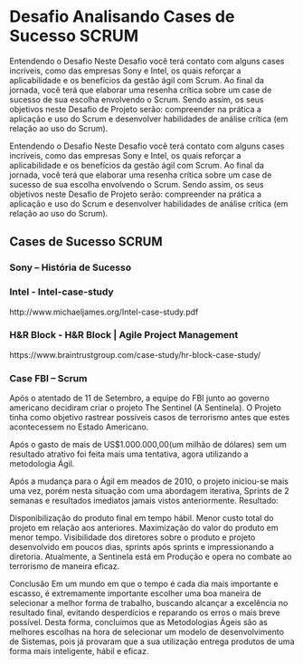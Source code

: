 <h1>Desafio Analisando Cases de Sucesso SCRUM</h1>

Entendendo o Desafio
Neste Desafio você terá contato com alguns cases incríveis, como das empresas Sony e Intel, os quais reforçar a aplicabilidade e os benefícios da gestão ágil com Scrum. Ao final da jornada, você terá que elaborar uma resenha crítica sobre um case de sucesso de sua escolha envolvendo o Scrum. Sendo assim, os seus objetivos neste Desafio de Projeto serão: compreender na prática a aplicação e uso do Scrum e desenvolver habilidades de análise crítica (em relação ao uso do Scrum).

Entendendo o Desafio
Neste Desafio você terá contato com alguns cases incríveis, como das empresas Sony e Intel, os quais reforçar a aplicabilidade e os benefícios da gestão ágil com Scrum. Ao final da jornada, você terá que elaborar uma resenha crítica sobre um case de sucesso de sua escolha envolvendo o Scrum. Sendo assim, os seus objetivos neste Desafio de Projeto serão: compreender na prática a aplicação e uso do Scrum e desenvolver habilidades de análise crítica (em relação ao uso do Scrum).

<h2>Cases de Sucesso SCRUM</h2>

<h3>Sony – História de Sucesso</h3>

<h3>Intel - Intel-case-study</h3>
http://www.michaeljames.org/Intel-case-study.pdf

<h3>H&R Block - H&R Block | Agile Project Management</h3>
https://www.braintrustgroup.com/case-study/hr-block-case-study/

<h3>Case FBI – Scrum</h3>
Após o atentado de 11 de Setembro, a equipe do FBI junto ao governo americano decidiram criar o projeto The Sentinel (A Sentinela). O Projeto tinha como objetivo rastrear possíveis casos de terrorismo antes que estes acontecessem no Estado Americano.

Após o gasto de mais de US$1.000.000,00(um milhão de dólares) sem um resultado atrativo foi feita mais uma tentativa, agora utilizando a metodologia Ágil.

Após a mudança para o Ágil em meados de 2010, o projeto iniciou-se mais uma vez, porém nesta situação com uma abordagem iterativa, Sprints de 2 semanas e resultados imediatos jamais vistos anteriormente. Resultado:

Disponibilização do produto final em tempo hábil.
Menor custo total do projeto em relação aos anteriores.
Maximização do valor do produto em menor tempo.
Visibilidade dos diretores sobre o produto e projeto desenvolvido em poucos dias, sprints após sprints e impressionando a diretoria.
Atualmente, a Sentinela está em Produção e opera no combate ao terrorismo de maneira eficaz.

Conclusão
Em um mundo em que o tempo é cada dia mais importante e escasso, é extremamente importante escolher uma boa maneira de selecionar a melhor forma de trabalho, buscando alcançar a excelência no resultado final, evitando desperdícios e reparando os erros o mais breve possível. Desta forma, concluímos que as Metodologias Ágeis são as melhores escolhas na hora de selecionar um modelo de desenvolvimento de Sistemas, pois já provaram que a sua utilização entrega produtos de uma forma mais inteligente, hábil e eficaz.
